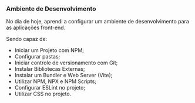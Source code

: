 ### Ambiente de Desenvolvimento

No dia de hoje, aprendi a configurar um ambiente de desenvolvimento para as aplicações front-end.

Sendo capaz de:

- Iniciar um Projeto com NPM;
- Configurar pastas;
- Iniciar controle de versionamento com Git;
- Instalar Bibliotecas Externas;
- Instalar um Bundler e Web Server (Vite);
- Utilizar NPM, NPX e NPM Scripts;
- Configurar ESLint no projeto;
- Utilizar CSS no projeto.

